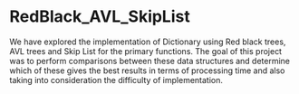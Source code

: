 # RedBlack_AVL_SkipList
We have explored the implementation of Dictionary using Red black trees, AVL trees and Skip List for the primary functions. The goal of this project was to perform comparisons between these data structures and determine which of these gives the best results in terms of processing time and also taking into consideration the difficulty of implementation.
